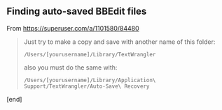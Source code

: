 ## Finding auto-saved BBEdit files

From https://superuser.com/a/1101580/84480

> Just try to make a copy and save with another name of this folder:
> 
> `/Users/[yourusername]/Library/TextWrangler`
> 
> also you must do the same with:
> 
> `/Users/[yourusername]/Library/Application\ Support/TextWrangler/Auto-Save\ Recovery`

[end]
